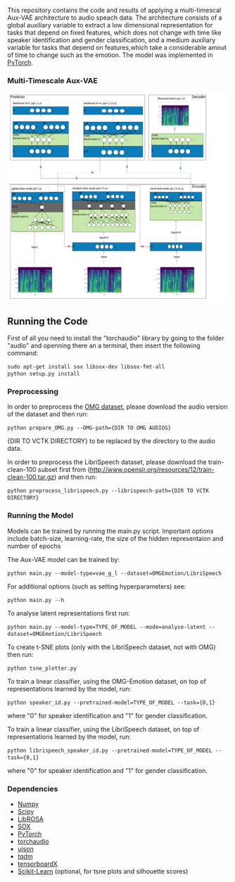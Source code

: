 This repository contains the code and results of applying a multi-timescal Aux-VAE architecture to audio speach data. The architecture consists of a global auxiliary variable to extract a low dimensional representation for tasks that depend on fixed features, which does not change with time like speaker identification and gender classification, and a medium auxiliary variable for tasks that depend on features,which take a considerable amout of time to change such as the emotion. The model was implemented in [PyTorch](https://github.com/pytorch/pytorch).

### Multi-Timescale Aux-VAE
<p align="center"><img src="./imgs/Two-Aux-VAE.png" width="600" /></p>

## Running the Code
First of all you need to install the "torchaudio" library by going to the folder "audio" and openning there an a terminal, then insert the following command: 
```
sudo apt-get install sox libsox-dev libsox-fmt-all
python setup.py install
```
### Preprocessing

In order to preprocess the [OMG dataset](https://github.com/knowledgetechnologyuhh/OMGEmotionChallenge), please download the audio version of the dataset and then run:
```
python prepare_OMG.py --OMG-path={DIR TO OMG AUDIOS}
```

{DIR TO VCTK DIRECTORY} to be replaced by the directory to the audio data.

In order to preprocess the LibriSpeech dataset, please download the train-clean-100 subset first from (http://www.openslr.org/resources/12/train-clean-100.tar.gz) and then run:
```
python preprocess_librispeech.py --librispeech-path={DIR TO VCTK DIRECTORY}
```

### Running the Model

Models can be trained by running the main.py script. Important options include batch-size, learning-rate, the size of the hidden representaion and number of epochs

The Aux-VAE model can be trained by:
```
python main.py --model-type=vae_g_l --dataset=OMGEmotion/LibriSpeech
```

For additional options (such as setting hyperparameters) see:
```
python main.py --h
```

To analyse latent representations first run:
```
python main.py --model-type=TYPE_OF_MODEL --mode=analyse-latent --dataset=OMGEmotion/LibriSpeech
```
To create t-SNE plots (only with the LibriSpeech dataset, not with OMG) then run:
```
python tsne_plotter.py
```

To train a linear classifier, using the OMG-Emotion dataset, on top of representations learned by the model, run:
```
python speaker_id.py --pretrained-model=TYPE_OF_MODEL --task={0,1}
```
where "0" for speaker identification and "1" for gender classification.

To train a linear classifier, using the LibriSpeech dataset, on top of representations learned by the model, run:
```
python librispeech_speaker_id.py --pretrained-model=TYPE_OF_MODEL --task={0,1}
```
where "0" for speaker identification and "1" for gender classification.
### Dependencies
* [Numpy](http://www.numpy.org)
* [Scipy](https://www.scipy.org)
* [LibROSA](https://librosa.github.io/librosa/)
* [SOX](http://sox.sourceforge.net)
* [PyTorch](https://pytorch.org)
* [torchaudio](https://github.com/pytorch/audio)
* [ujson](https://pypi.org/project/ujson/)
* [tqdm](https://github.com/tqdm/tqdm)
* [tensorboardX](https://github.com/lanpa/tensorboardX)
* [Scikit-Learn](http://scikit-learn.org/stable/) (optional, for tsne plots and silhouette scores)
